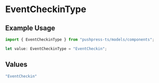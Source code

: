 # EventCheckinType

## Example Usage

```typescript
import { EventCheckinType } from "pushpress-ts/models/components";

let value: EventCheckinType = "EventCheckin";
```

## Values

```typescript
"EventCheckin"
```
